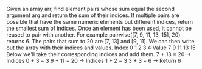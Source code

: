 
Given an array arr, find element pairs whose sum equal the second argument arg and
return the sum of their indices.
If multiple pairs are possible that have the same numeric elements but different
indices, return the smallest sum of indices. Once an element has been used,
it cannot be reused to pair with another.
For example pairwise([7, 9, 11, 13, 15], 20) returns 6. The pairs that sum to
20 are [7, 13] and [9, 11]. We can then write out the array with their indices and values.
Index  0  1   2   3   4
Value 7  9  11  13  15
Below we'll take their corresponding indices and add them.
7 + 13 = 20 → Indices 0 + 3 = 3
9 + 11 = 20 → Indices 1 + 2 = 3
3 + 3 = 6 → Return 6
